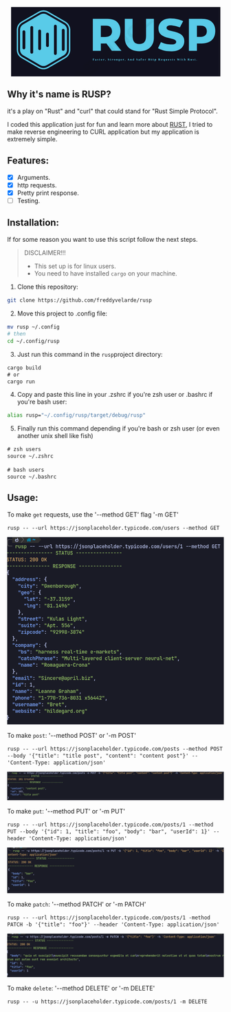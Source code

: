 <!-- ![main screen](./screenshots/rusp-cover.png) -->
<div style="display: flex; justify-content: center">
  <img src="./screenshots/rusp-cover.png" />
</div>

## Why it's name is RUSP?

it's a play on "Rust" and "curl" that could stand for "Rust Simple Protocol".

I coded this application just for fun and learn more about [RUST](https://www.rust-lang.org/learn),
I tried to make reverse engineering to CURL application but my application is extremely simple.

## Features:

- [x] Arguments.
- [x] http requests.
- [x] Pretty print response.
- [ ] Testing.

## Installation:

If for some reason you want to use this script follow the next steps.

> DISCLAIMER!!!
>
> - This set up is for linux users.
> - You need to have installed `cargo` on your machine.

1. Clone this repository:

```sh
git clone https://github.com/freddyvelarde/rusp
```

2. Move this project to .config file:

```sh
mv rusp ~/.config
# then
cd ~/.config/rusp
```

3. Just run this command in the `rusp`project directory:

```
cargo build
# or
cargo run
```

4. Copy and paste this line in your .zshrc if you're zsh user or .bashrc if you're bash user:

```bash
alias rusp="~/.config/rusp/target/debug/rusp"
```

5. Finally run this command depending if you're bash or zsh user (or even another unix shell like fish)

```shell
# zsh users
source ~/.zshrc

# bash users
source ~/.bashrc
```

## Usage:

To make `get` requests, use the '--method GET' flag '-m GET'

```shell
rusp -- --url https://jsonplaceholder.typicode.com/users --method GET
```

![get screen](./screenshots/get-req.png)

To make `post`: '--method POST' or '-m POST'

```shell
rusp -- --url https://jsonplaceholder.typicode.com/posts --method POST --body '{"title": "title post", "content": "content post"}' -- 'Content-Type: application/json'
```

![post screen](./screenshots/post-req.png)

To make `put`: '--method PUT' or '-m PUT'

```shell
rusp -- --url https://jsonplaceholder.typicode.com/posts/1 --method PUT --body '{"id": 1, "title": "foo", "body": "bar", "userId": 1}' --header 'Content-Type: application/json'
```

![post screen](./screenshots/put-req.png)

To make `patch`: '--method PATCH' or '-m PATCH'

```shell
rusp -- --url https://jsonplaceholder.typicode.com/posts/1 -method PATCH -b '{"title": "foo"}' --header 'Content-Type: application/json'
```

![post screen](./screenshots/patch-req.png)

To make `delete`: '--method DELETE' or '-m DELETE'

```shell
rusp -- -u https://jsonplaceholder.typicode.com/posts/1 -m DELETE
```

